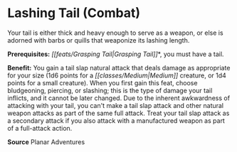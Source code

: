 ﻿---
cssclass: [feats]

---
# Lashing Tail (Combat)

Your tail is either thick and heavy enough to serve as a weapon, or else is adorned with barbs or quills that weaponize its lashing length.

**Prerequisites:** _[[feats/Grasping Tail|Grasping Tail]]_*, you must have a tail.

**Benefit:** You gain a tail slap natural attack that deals damage as appropriate for your size (1d6 points for a _[[classes/Medium|Medium]]_ creature, or 1d4 points for a small creature). When you first gain this feat, choose bludgeoning, piercing, or slashing; this is the type of damage your tail inflicts, and it cannot be later changed. Due to the inherent awkwardness of attacking with your tail, you can't make a tail slap attack and other natural weapon attacks as part of the same full attack. Treat your tail slap attack as a secondary attack if you also attack with a manufactured weapon as part of a full-attack action.

**Source** Planar Adventures